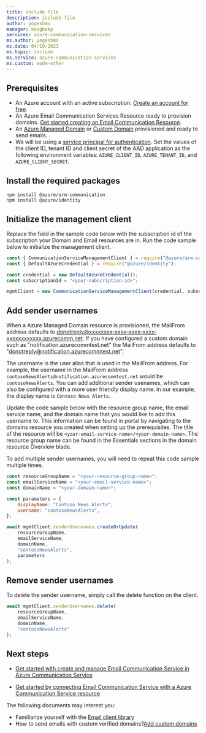 ```yaml
---
title: include file
description: include file
author: yogeshmo
manager: koagbakp
services: azure-communication-services
ms.author: yogeshmo
ms.date: 04/19/2023
ms.topic: include
ms.service: azure-communication-services
ms.custom: mode-other
---
```


## Prerequisites

- An Azure account with an active subscription. [Create an account for free](https://azure.microsoft.com/free/dotnet/).
- An Azure Email Communication Services Resource ready to provision domains. [Get started creating an Email Communication Resource](../create-email-communication-resource.md).
- An [Azure Managed Domain](../add-azure-managed-domains.md) or [Custom Domain](../add-custom-verified-domains.md) provisioned and ready to send emails.
- We will be using a [service principal for authentication](../../../../active-directory/develop/howto-create-service-principal-portal.md). Set the values of the client ID, tenant ID and client secret of the AAD application as the following environment variables: `AZURE_CLIENT_ID`, `AZURE_TENANT_ID`, and `AZURE_CLIENT_SECRET`.

## Install the required packages

```console
npm install @azure/arm-communication
npm install @azure/identity
```

## Initialize the management client

Replace the field in the sample code below with the subscription id of the subscription your Domain and Email resources are in. Run the code sample below to initialize the management client.

```javascript
const { CommunicationServiceManagementClient } = require("@azure/arm-communication");
const { DefaultAzureCredential } = require("@azure/identity");

const credential = new DefaultAzureCredential();
const subscriptionId = "<your-subscription-id>";

mgmtClient = new CommunicationServiceManagementClient(credential, subscriptionId);
```

## Add sender usernames

When a Azure Managed Domain resource is provisioned, the MailFrom address defaults to donotreply@xxxxxxxx-xxxx-xxxx-xxxx-xxxxxxxxxxxx.azurecomm.net. If you have configured a custom domain such as "notification.azurecommtest.net" the MailFrom address defaults to "donotreply@notification.azurecommtest.net". 

The username is the user alias that is used in the MailFrom address. For example, the username in the MailFrom address `contosoNewsAlerts@notification.azurecommtest.net` would be `contosoNewsAlerts`. You can add additional sender usenames, which can also be configured with a more user friendly display name. In our example, the display name is `Contoso News Alerts`.

Update the code sample below with the resource group name, the email service name, and the domain name that you would like to add this username to. This information can be found in portal by navigating to the domains resource you created when setting up the prerequisites. The title of the resource will be `<your-email-service-name>/<your-domain-name>`. The resource group name can be found in the Essentials sections in the domain resource Overview blade.

To add multiple sender usernames, you will need to repeat this code sample multiple times.

```javascript
const resourceGroupName = "<your-resource-group-name>";
const emailServiceName = "<your-email-service-name>";
const domainName = "<your-domain-name>";

const parameters = {
    displayName: "Contoso News Alerts",
    username: "contosoNewsAlerts",
};

await mgmtClient.senderUsernames.createOrUpdate(
    resourceGroupName,
    emailServiceName,
    domainName,
    "contosoNewsAlerts",
    parameters
);
```

## Remove sender usernames

To delete the sender username, simply call the delete function on the client.

```javascript
await mgmtClient.senderUsernames.delete(
    resourceGroupName,
    emailServiceName,
    domainName,
    "contosoNewsAlerts"
);
```

## Next steps

* [Get started with create and manage Email Communication Service in Azure Communication Service](../create-email-communication-resource.md)

* [Get started by connecting Email Communication Service with a Azure Communication Service resource](../connect-email-communication-resource.md)

The following documents may interest you:

- Familiarize yourself with the [Email client library](../../../concepts/email/sdk-features.md)
- How to send emails with custom verified domains?[Add custom domains](../add-custom-verified-domains.md)
